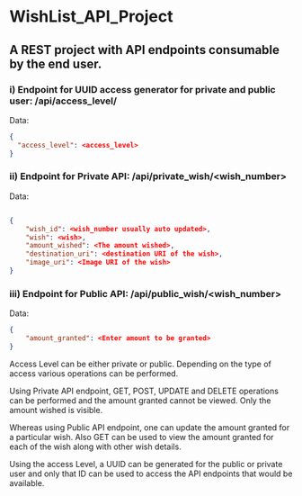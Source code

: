 # WishList_API_Project

## A REST project with API endpoints consumable by the end user. 

### i) Endpoint for UUID access generator for private and public user: /api/access_level/

Data:

```json
{ 
  "access_level": <access_level> 
} 
```

### ii) Endpoint for Private API: /api/private_wish/<wish_number>

Data: 

```json

{
    "wish_id": <wish_number usually auto updated>,
    "wish": <wish>,
    "amount_wished": <The amount wished>,
    "destination_uri": <destination URI of the wish>,
    "image_uri": <Image URI of the wish>
}

```


### iii) Endpoint for Public API: /api/public_wish/<wish_number>

Data:

```json
{
    "amount_granted": <Enter amount to be granted>
}
```

Access Level can be either private or public. Depending on the type of access various operations can be performed.

Using Private API endpoint, GET, POST, UPDATE and DELETE operations can be performed and the amount granted cannot be viewed. Only the amount wished is visible.

Whereas using Public API endpoint, one can update the amount granted for a particular wish. Also GET can be used to view the amount granted for each of the wish along with other wish details. 

Using the access Level, a UUID can be generated for the public or private user and only that ID can be used to access the API endpoints that would be available.



